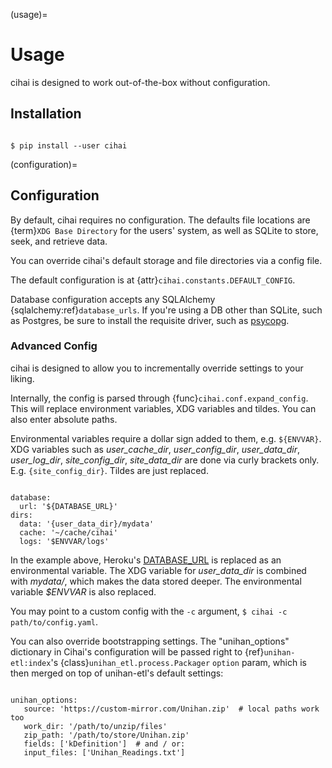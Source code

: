 (usage)=

# Usage

cihai is designed to work out-of-the-box without configuration.

## Installation

```{code-block} sh

$ pip install --user cihai

```

(configuration)=

## Configuration

By default, cihai requires no configuration. The defaults file locations
are {term}`XDG Base Directory` for the users' system, as well as SQLite to store,
seek, and retrieve data.

You can override cihai's default storage and file directories via a config
file.

The default configuration is at {attr}`cihai.constants.DEFAULT_CONFIG`.

Database configuration accepts any SQLAlchemy {sqlalchemy:ref}`database_urls`.
If you're using a DB other than SQLite, such as Postgres, be sure to
install the requisite driver, such as [psycopg][psycopg].

[xdg directories]: https://specifications.freedesktop.org/basedir-spec/basedir-spec-0.6.html

### Advanced Config

cihai is designed to allow you to incrementally override settings to your
liking.

Internally, the config is parsed through {func}`cihai.conf.expand_config`.
This will replace environment variables, XDG variables and tildes. You can
also enter absolute paths.

Environmental variables require a dollar sign added to them, e.g.
`${ENVVAR}`. XDG variables such as _user_cache_dir_, _user_config_dir_,
_user_data_dir_, _user_log_dir_, _site_config_dir_, _site_data_dir_ are
done via curly brackets only. E.g. `{site_config_dir}`. Tildes are just
replaced.

```{code-block} yaml

database:
  url: '${DATABASE_URL}'
dirs:
  data: '{user_data_dir}/mydata'
  cache: '~/cache/cihai'
  logs: '$ENVVAR/logs'

```

In the example above, Heroku's [DATABASE_URL](https://devcenter.heroku.com/articles/heroku-postgresql#establish-primary-db)
is replaced as an environmental variable. The XDG variable for _user_data_dir_
is combined with _mydata/_, which makes the data stored deeper. The
environmental variable _$ENVVAR_ is also replaced.

You may point to a custom config with the `-c` argument,
`$ cihai -c path/to/config.yaml`.

You can also override bootstrapping settings. The "unihan_options"
dictionary in Cihai's configuration will be passed right to
{ref}`unihan-etl:index`'s {class}`unihan_etl.process.Packager`
`option` param, which is then merged on top of unihan-etl's default
settings:

```{code-block} yaml

unihan_options:
   source: 'https://custom-mirror.com/Unihan.zip'  # local paths work too
   work_dir: '/path/to/unzip/files'
   zip_path: '/path/to/store/Unihan.zip'
   fields: ['kDefinition']  # and / or:
   input_files: ['Unihan_Readings.txt']

```

[psycopg]: http://initd.org/psycopg/
